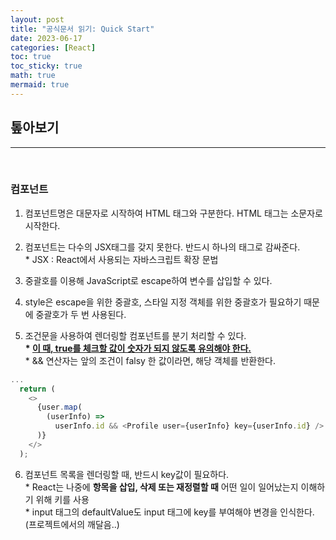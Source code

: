 ```yaml
---
layout: post
title: "공식문서 읽기: Quick Start"
date: 2023-06-17
categories: [React]
toc: true
toc_sticky: true
math: true
mermaid: true
---
```


## 톺아보기

---

<br>

### **컴포넌트**

1. 컴포넌트명은 대문자로 시작하여 HTML 태그와 구분한다. HTML 태그는 소문자로 시작한다.

2. 컴포넌트는 다수의 JSX태그를 갖지 못한다. 반드시 하나의 태그로 감싸준다.  
   \* JSX : React에서 사용되는 자바스크립트 확장 문법

3. 중괄호를 이용해 JavaScript로 escape하여 변수를 삽입할 수 있다.

4. style은 escape을 위한 중괄호, 스타일 지정 객체를 위한 중괄호가 필요하기 때문에 중괄호가 두 번 사용된다.

5. 조건문을 사용하여 렌더링할 컴포넌트를 분기 처리할 수 있다.  
   **\* [이 때, true를 체크할 값이 숫자가 되지 않도록 유의해야 한다.](https://react-ko.dev/learn/conditional-rendering)**  
    \* && 연산자는 앞의 조건이 falsy 한 값이라면, 해당 객체를 반환한다.

```JavaScript
...
  return (
    <>
      {user.map(
        (userInfo) =>
          userInfo.id && <Profile user={userInfo} key={userInfo.id} />
      )}
    </>
  );
```

6. 컴포넌트 목록을 렌더링할 때, 반드시 key값이 필요하다.  
   \* React는 나중에 **항목을 삽입, 삭제 또는 재정렬할 때** 어떤 일이 일어났는지 이해하기 위해 키를 사용  
   \* input 태그의 defaultValue도 input 태그에 key를 부여해야 변경을 인식한다. (프로젝트에서의 깨달음..)

